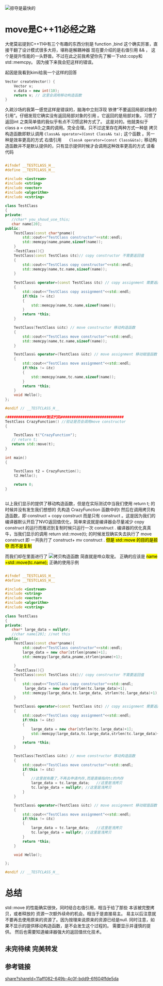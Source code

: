 ![掠夺是最快的](vx_images/533946123592986.png)
# move是C++11必经之路
大佬莫岩提到C++11中有三个有趣的东西分别是  function ,bind  这个确实厉害，直接干翻了设计模式很多大将，堪称是解耦神器
现在要介绍的是右值引用   &&  ， 这个是提升性能的一头野兽。不过在此之前我希望你先了解一下std::copy和std::memcpy。 因为接下来我会犯这样的错误。

起因是我看到kimi给我一个这样的回答
```cpp
Vector createVector() {
    Vector v;
    v.data = new int(10);
    return v; // 这里会调用移动构造函数
}
```
久疏沙场的我第一感觉这样是错误的，脑海中立刻浮现 铁律“不要返回局部对象的引用”。仔细发现它确实没有返回局部对象的引用 。它返回的是局部对象。习惯了返回int 之类简单值的我似乎有点不习惯这种方式了。 这是对的。他就类似于  class a = creatA();之类的调用。完全合理。只不过这里存在两种方式一种是  拷贝构造函数即默认调用
  `ClassA& operator=(Const ClassA& ta);`
 这个函数 。另一种是效率更高的方式 右值引用
`   ClassA operator=(const Class&&ta);`
移动构造函数并不是默认提供的，只有显示提供时候才会调用这种效率更高的方式
请看代码
```cpp

#ifndef __TESTCLASS_H__
#define __TESTCLASS_H__

#include <iostream>
#include <string>
#include <vector>
#include <algorithm>
#include <cstring>
 
class TestClass
{
private:
   //char* you_shoud_use_this;
   char name[20];
public:
    TestClass(const char*pname){
        std::cout<<"TestClass constructor"<<std::endl;
        std::memcpy(name,pname,sizeof(name));
    }
    ~TestClass(){}
    TestClass(const TestClass &tc)// copy constructor 不需要返回值 
    {
        std::cout<<"TestClass copy constructor"<<std::endl;
        std::memcpy(name,tc.name,sizeof(name));
    }
    
    TestClass& operator=(const TestClass &tc) // copy assignment 需要返回引用 以便连续赋值
    {
        std::cout<<"TestClass copy assignment"<<std::endl;
        if(this != &tc)
        {
            std::memcpy(name,tc.name,sizeof(name));
        }
        return *this;
    }

    TestClass(TestClass &&tc) // move constructor 移动构造函数
    {
        std::cout<<"TestClass move constructor"<<std::endl;
        std::memcpy(name,tc.name,sizeof(name));
    }

    TestClass& operator=(TestClass &&tc) // move assignment 移动赋值函数
    {
        std::cout<<"TestClass move assignment"<<std::endl;
        if(this != &tc)
        {
            std::memcpy(name,tc.name,sizeof(name));
        }
        return *this;
    }
    void Hello();
};

#endif // __TESTCLASS_H__

###################测试代码#############################
TestClass CrazyFunction() //验证是否会调用move constructor
{
   
    TestClass t("CrazyFunction");
   // return t;
   return std::move(t);
}
 
int main()
{
 
    TestClass t2 = CrazyFunction();
    t2.Hello();

    return 0;
}
 
```
以上我们显示的提供了移动构造函数，但是在实际测试中当我们使用  return t; 的时候并没有发生我们想想的 先构造 CrazyFunction 函数中的t 然后在调用拷贝构造函数，即
construct  +  copy construct  而是只有  construct 。这是因为我们的编译器默认开启了NVO返回值优化，简单来说就是编译器会尽量减少 copy construct 的运行而推迟到复制时候只运行一次  construct . 编译器的优化真真牛，当我们显示的调用 return std::move(t); 的时候发现确实失去执行了  move construct 即 一共执行了 construct+ mv construct .
<mark>但是 std::move 的目的是掠夺  而不是复制</mark>

而我们却在里面进行了 
![拷贝构造函数](vx_images/188583147729036.png)
简直就是哗众取宠。
正确的应该是 
<mark>name =std::move(tc.name);</mark>
正确的使用示例

```cpp

#ifndef __TESTCLASS_H__
#define __TESTCLASS_H__

#include <iostream>
#include <string>
#include <vector>
#include <algorithm>
#include <cstring>
 
class TestClass
{
private:
   char* large_data = nullptr;
   //char name[20]; //not this
public:
    TestClass(const char*pname){
        std::cout<<"TestClass constructor"<<std::endl;
        large_data = new char[strlen(pname)+1];
        std::memcpy(large_data,pname,strlen(pname)+1);
        
    }
    ~TestClass(){}
    TestClass(const TestClass &tc)// copy constructor 不需要返回值 
    {
        std::cout<<"TestClass copy constructor"<<std::endl;
         large_data = new char[strlen(tc.large_data)+1];
        std::memcpy(large_data,tc.large_data, strlen(tc.large_data)+1);
    }
    
    TestClass& operator=(const TestClass &tc) // copy assignment 需要返回引用 以便连续赋值
    {
        std::cout<<"TestClass copy assignment"<<std::endl;
        if(this != &tc)
        {
            large_data = new char[strlen(tc.large_data)+1];
            std::memcpy(large_data,tc.large_data,strlen(tc.large_data)+1);
        }
        return *this;
    }

    TestClass(TestClass &&tc) // move constructor 移动构造函数
    {
        std::cout<<"TestClass move constructor"<<std::endl;
        if(this != &tc)
        {
            //这里就有趣了,不再去申请内存,而是直接指向tc的内存
            large_data = tc.large_data;   //这里是浅拷贝
            tc.large_data = nullptr; //这里是浅拷贝
        }
    }

    TestClass& operator=(TestClass &&tc) // move assignment 移动赋值函数
    {
        std::cout<<"TestClass move assignment"<<std::endl;
        if(this != &tc)
        {
            large_data = tc.large_data;   //这里是浅拷贝
            tc.large_data = nullptr; //这里是浅拷贝
        }
        return *this;
    }

    void Hello();

};

#endif // __TESTCLASS_H__

 ```

# 总结
std::move 的性能确实很快，同时结合右值引用，相当于给了那些 本该被完整拷贝，或者释放的 资源一次额外续命的机会。相当于是直接易主。 易主以后注意就不要再去使用原来的资源了。因为按理来说原来的资源已经是null. 
同时注意，如果不显示的提供移动构造函数，是不会发生这个过程的。 需要显示并谨慎的提供。 然后也需要知道编译器强大的返回值优化技术。

## 未完待续 完美转发


## 参考链接 
[share?shareId=11aff082-649b-4c0f-bdd9-6f604ffde5da](https://lxblog.com/qianwen/share?shareId=11aff082-649b-4c0f-bdd9-6f604ffde5da)
